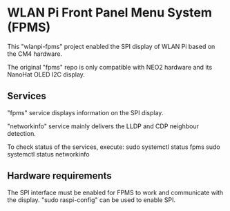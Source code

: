 # WLAN Pi Front Panel Menu System (FPMS)

This "wlanpi-fpms" project enabled the SPI display of WLAN Pi based on the CM4 hardware.

The original "fpms" repo is only compatible with NEO2 hardware and its NanoHat OLED I2C display.

## Services

"fpms" service displays information on the SPI display.

"networkinfo" service mainly delivers the LLDP and CDP neighbour detection.

To check status of the services, execute:
sudo systemctl status fpms
sudo systemctl status networkinfo

## Hardware requirements

The SPI interface must be enabled for FPMS to work and communicate with the display. "sudo raspi-config" can be used to enable SPI.
